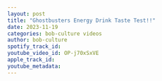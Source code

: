 ```yaml
---
layout: post
title: "Ghostbusters Energy Drink Taste Test!!"
date: 2023-11-19
categories: bob-culture videos
author: bob-culture
spotify_track_id: 
youtube_video_id: OP-j70xSxVE
apple_track_id: 
youtube_metadata: 
---
```

